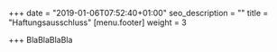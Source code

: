 +++
date = "2019-01-06T07:52:40+01:00"
seo_description = ""
title = "Haftungsausschluss"
[menu.footer]
weight = 3

+++
BlaBlaBlaBla